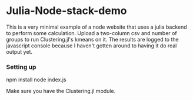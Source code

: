 # Julia-Node-stack-demo

This is a very minimal example of a node website that uses a julia backend to perform some calculation.  Upload a two-column csv and number of groups to run Clustering.jl's kmeans on it.  The results are logged to the javascript console because I haven't gotten around to having it do real output yet.

### Setting up

npm install 
node index.js


Make sure you have the Clustering.jl module.  